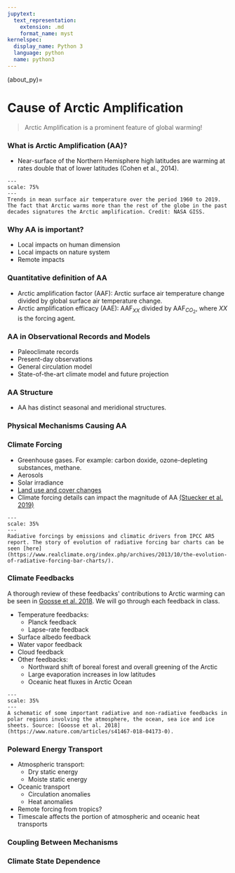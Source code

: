 ```yaml
---
jupytext:
  text_representation:
    extension: .md
    format_name: myst
kernelspec:
  display_name: Python 3
  language: python
  name: python3
---
```


(about_py)=

# Cause of Arctic Amplification

> Arctic Amplification is a prominent feature of global warming!

### What is Arctic Amplification (AA)?

- Near-surface of the Northern Hemisphere high latitudes are warming at rates double that of lower latitudes (Cohen et al., 2014).

```{figure} /_static/lecture_specific/figures/acw_giss_map_1960_2019.png
---
scale: 75%
---
Trends in mean surface air temperature over the period 1960 to 2019. The fact that Arctic warms more than the rest of the globe in the past decades signatures the Arctic amplification. Credit: NASA GISS.
```

### Why AA is important?

- Local impacts on human dimension
- Local impacts on nature system
- Remote impacts

### Quantitative definition of AA

- Arctic amplification factor (AAF): Arctic surface air temperature change divided by global surface air temperature change.
- Arctic amplification efficacy (AAE): AAF$_{XX}$ divided by AAF$_{CO_2}$, where $XX$ is the forcing agent.

### AA in Observational Records and Models

- Paleoclimate records
- Present-day observations
- General circulation model
- State-of-the-art climate model and future projection

### AA Structure

- AA has distinct seasonal and meridional structures.

### Physical Mechanisms Causing AA

### Climate Forcing

- Greenhouse gases. For example: carbon doxide, ozone-depleting substances, methane.
- Aerosols 
- Solar irradiance 
- [Land use and cover changes](https://littleyuchiao.wixsite.com/yuchiaol/recruiting)
- Climate forcing details can impact the magnitude of AA [(Stuecker et al. 2019)](https://www.nature.com/articles/s41558-018-0339-y)

```{figure} /_static/lecture_specific/figures/ipcc_rad_forc_ar5.jpeg
---
scale: 35%
---
Radiative forcings by emissions and climatic drivers from IPCC AR5 report. The story of evolution of radiative forcing bar charts can be seen [here](https://www.realclimate.org/index.php/archives/2013/10/the-evolution-of-radiative-forcing-bar-charts/).
```

### Climate Feedbacks

A thorough review of these feedbacks' contributions to Arctic warming can be seen in [Goosse et al. 2018](https://www.nature.com/articles/s41467-018-04173-0). We will go through each feedback in class.

- Temperature feedbacks:
  - Planck feedback
  - Lapse-rate feedback
- Surface albedo feedback
- Water vapor feedback
- Cloud feedback
- Other feedbacks:
  - Northward shift of boreal forest and overall greening of the Arctic
  - Large evaporation increases in low latitudes
  - Oceanic heat fluxes in Arctic Ocean

```{figure} /_static/lecture_specific/figures/feedback_polar.png
---
scale: 35%
---
A schematic of some important radiative and non-radiative feedbacks in polar regions involving the atmosphere, the ocean, sea ice and ice sheets. Source: [Goosse et al. 2018](https://www.nature.com/articles/s41467-018-04173-0).
```

### Poleward Energy Transport

- Atmospheric transport:
  - Dry static energy
  - Moiste static energy
- Oceanic transport
  - Circulation anomalies
  - Heat anomalies
- Remote forcing from tropics?
- Timescale affects the portion of atmospheric and oceanic heat transports

### Coupling Between Mechanisms 

### Climate State Dependence


